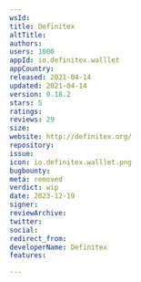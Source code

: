 ```yaml
---
wsId: 
title: Definitex
altTitle: 
authors: 
users: 1000
appId: io.definitex.walllet
appCountry: 
released: 2021-04-14
updated: 2021-04-14
version: 0.18.2
stars: 5
ratings: 
reviews: 29
size: 
website: http://definitex.org/
repository: 
issue: 
icon: io.definitex.walllet.png
bugbounty: 
meta: removed
verdict: wip
date: 2023-12-19
signer: 
reviewArchive: 
twitter: 
social: 
redirect_from: 
developerName: Definitex
features: 

---
```


